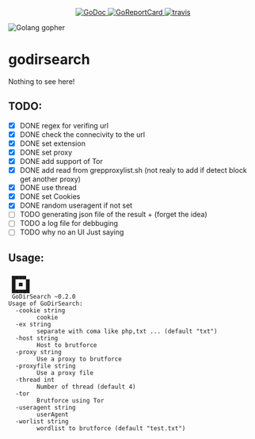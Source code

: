 <p align="center">
    <a href="https://godoc.org/github.com/hihebark/godirsearch">
        <img src="https://godoc.org/github.com/hihebark/godirsearch?status.svg" alt="GoDoc">
    </a>
    <a href="https://goreportcard.com/report/github.com/hihebark/godirsearch">
        <img src="https://goreportcard.com/badge/github.com/hihebark/godirsearch" alt="GoReportCard">
    </a>
    <a href="https://travis-ci.org/hihebark/godirsearch.svg?branch=master">
        <img src="https://travis-ci.org/hihebark/godirsearch.svg?branch=master" alt="travis">
    </a>
</p>

![Golang gopher](https://golang.org/doc/gopher/pkg.png)

godirsearch
===========
Nothing to see here!

TODO:
-----

- [x] DONE regex for verifing url
- [x] DONE check the connecivity to the url
- [x] DONE set extension
- [x] DONE set proxy
- [x] DONE add support of Tor
- [x] DONE add read from grepproxylist.sh (not realy to add if detect block get another proxy)
- [x] DONE use thread
- [x] DONE set Cookies
- [x] DONE random useragent if not set
- [ ] TODO generating json file of the result + (forget the idea)
- [ ] TODO a log file for debbuging
- [ ] TODO why no an UI Just saying

Usage:
------

```
 ▄▄▄▄
 █ ▄ █
 █▄▄▄█
 GoDirSearch ~0.2.0
Usage of GoDirSearch:
  -cookie string
    	cookie
  -ex string
    	separate with coma like php,txt ... (default "txt")
  -host string
    	Host to brutforce
  -proxy string
    	Use a proxy to brutforce
  -proxyfile string
    	Use a proxy file
  -thread int
    	Number of thread (default 4)
  -tor
    	Brutforce using Tor
  -useragent string
    	userAgent
  -worlist string
    	wordlist to brutforce (default "test.txt")

```
